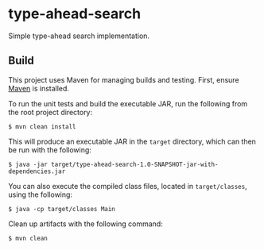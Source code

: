 # type-ahead-search

Simple type-ahead search implementation.

## Build

This project uses Maven for managing builds and testing. First, ensure
[Maven](https://maven.apache.org/) is installed.

To run the unit tests and build the executable JAR, run the following from the
root project directory:

```
$ mvn clean install
```

This will produce an executable JAR in the `target` directory, which can then
be run with the following:

```
$ java -jar target/type-ahead-search-1.0-SNAPSHOT-jar-with-dependencies.jar
```

You can also execute the compiled class files, located in `target/classes`,
using the following:

```
$ java -cp target/classes Main
```

Clean up artifacts with the following command:

```
$ mvn clean
```
